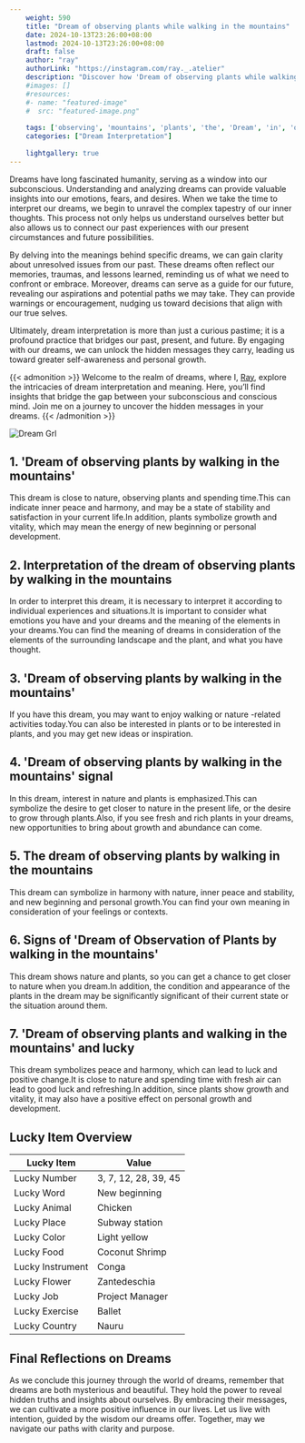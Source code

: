```yaml
---
    weight: 590
    title: "Dream of observing plants while walking in the mountains"  # Assuming 'title' column exists
    date: 2024-10-13T23:26:00+08:00
    lastmod: 2024-10-13T23:26:00+08:00
    draft: false
    author: "ray"
    authorLink: "https://instagram.com/ray._.atelier"
    description: "Discover how 'Dream of observing plants while walking in the mountains' can interpret your future and uncover its significant meanings in your life."
    #images: []
    #resources:
    #- name: "featured-image"
    #  src: "featured-image.png"
    
    tags: ['observing', 'mountains', 'plants', 'the', 'Dream', 'in', 'of', 'while', 'walking']
    categories: ["Dream Interpretation"]
    
    lightgallery: true
---
```

    
Dreams have long fascinated humanity, serving as a window into our subconscious. Understanding and analyzing dreams can provide valuable insights into our emotions, fears, and desires. When we take the time to interpret our dreams, we begin to unravel the complex tapestry of our inner thoughts. This process not only helps us understand ourselves better but also allows us to connect our past experiences with our present circumstances and future possibilities.

By delving into the meanings behind specific dreams, we can gain clarity about unresolved issues from our past. These dreams often reflect our memories, traumas, and lessons learned, reminding us of what we need to confront or embrace. Moreover, dreams can serve as a guide for our future, revealing our aspirations and potential paths we may take. They can provide warnings or encouragement, nudging us toward decisions that align with our true selves.

Ultimately, dream interpretation is more than just a curious pastime; it is a profound practice that bridges our past, present, and future. By engaging with our dreams, we can unlock the hidden messages they carry, leading us toward greater self-awareness and personal growth.

{{< admonition >}}
Welcome to the realm of dreams, where I, [Ray](https://instagram.com/ray._.atelier), explore the intricacies of dream interpretation and meaning. Here, you’ll find insights that bridge the gap between your subconscious and conscious mind. Join me on a journey to uncover the hidden messages in your dreams.
{{< /admonition >}}

![Dream Grl](https://cdn.pixabay.com/photo/2017/11/02/03/35/gothic-2910057_1280.jpg "Dream Grl")

## 1. 'Dream of observing plants by walking in the mountains'
This dream is close to nature, observing plants and spending time.This can indicate inner peace and harmony, and may be a state of stability and satisfaction in your current life.In addition, plants symbolize growth and vitality, which may mean the energy of new beginning or personal development.

## 2. Interpretation of the dream of observing plants by walking in the mountains
In order to interpret this dream, it is necessary to interpret it according to individual experiences and situations.It is important to consider what emotions you have and your dreams and the meaning of the elements in your dreams.You can find the meaning of dreams in consideration of the elements of the surrounding landscape and the plant, and what you have thought.

## 3. 'Dream of observing plants by walking in the mountains'
If you have this dream, you may want to enjoy walking or nature -related activities today.You can also be interested in plants or to be interested in plants, and you may get new ideas or inspiration.

## 4. 'Dream of observing plants by walking in the mountains' signal
In this dream, interest in nature and plants is emphasized.This can symbolize the desire to get closer to nature in the present life, or the desire to grow through plants.Also, if you see fresh and rich plants in your dreams, new opportunities to bring about growth and abundance can come.

## 5. The dream of observing plants by walking in the mountains
This dream can symbolize in harmony with nature, inner peace and stability, and new beginning and personal growth.You can find your own meaning in consideration of your feelings or contexts.

## 6. Signs of 'Dream of Observation of Plants by walking in the mountains'
This dream shows nature and plants, so you can get a chance to get closer to nature when you dream.In addition, the condition and appearance of the plants in the dream may be significantly significant of their current state or the situation around them.

## 7. 'Dream of observing plants and walking in the mountains' and lucky
This dream symbolizes peace and harmony, which can lead to luck and positive change.It is close to nature and spending time with fresh air can lead to good luck and refreshing.In addition, since plants show growth and vitality, it may also have a positive effect on personal growth and development.

## Lucky Item Overview
| Lucky Item          | Value              |
|---------------|--------------------|
| Lucky Number        | 3, 7, 12, 28, 39, 45  |
| Lucky Word          | New beginning |
| Lucky Animal        | Chicken |
| Lucky Place         | Subway station     |
| Lucky Color         | Light yellow     |
| Lucky Food          | Coconut Shrimp      |
| Lucky Instrument    | Conga |
| Lucky Flower        | Zantedeschia    |
| Lucky Job           | Project Manager       |
| Lucky Exercise      | Ballet  |
| Lucky Country       | Nauru    |


##  Final Reflections on Dreams

As we conclude this journey through the world of dreams, remember that dreams are both mysterious and beautiful. They hold the power to reveal hidden truths and insights about ourselves. By embracing their messages, we can cultivate a more positive influence in our lives. Let us live with intention, guided by the wisdom our dreams offer. Together, may we navigate our paths with clarity and purpose.
